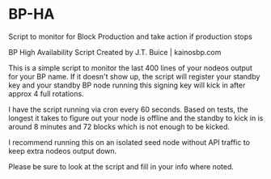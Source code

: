 # BP-HA
Script to monitor for Block Production and take action if production stops

BP High Availability Script Created by J.T. Buice | kainosbp.com

This is a simple script to monitor the last 400 lines of your nodeos output for your BP name. If it doesn't show up, the script will register your standby key and your standby BP node running this signing key will kick in after approx 4 full rotations.  

I have the script running via cron every 60 seconds. Based on tests, the longest it takes to figure out your node is offline and the standby to kick in is around 8 minutes and 72 blocks which is not enough to be kicked. 

I recommend running this on an isolated seed node without API traffic to keep extra nodeos output down.

Please be sure to look at the script and fill in your info where noted.
